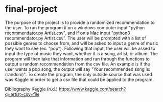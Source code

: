 # final-project
The purpose of the project is to provide a randomized recommendation to the user.
To run the program if on a windows computer input "python recommendator.py Artist.csv",
and if on a Mac input "python3 recommendator.py Artist.csv". The user will be 
prompted with a list of possible genres to choose from, and will be asked to 
input a genre of music they want to see (ex. "pop"). Following that input, the 
user will be asked to input the type of music they want, whether it is a song, 
artist, or album. The program will then take that information and run through the 
functions to output a random recommendation from the csv file. An example is if 
the user wants a pop song, the output will say "Your recommended song is: (random)".
To create the program, the only outside source that was used was Kaggle in order
to get a csv file that could be applied to the program.

Bibliography
Kaggle (n.d.) https://www.kaggle.com/search?q=artist+csv+file

